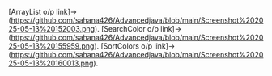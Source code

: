 [ArrayList o/p link]->(https://github.com/sahana426/Advancedjava/blob/main/Screenshot%202025-05-13%20152003.png).
[SearchColor o/p link]->(https://github.com/sahana426/Advancedjava/blob/main/Screenshot%202025-05-13%20155959.png).
[SortColors o/p link]->(https://github.com/sahana426/Advancedjava/blob/main/Screenshot%202025-05-13%20160013.png).

